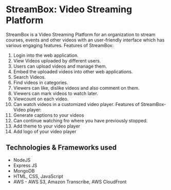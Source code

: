 # StreamBox: Video Streaming Platform
StreamBox is a Video Streaming Platform for an organization to stream courses, events and other videos with an user-friendly interface which has various engaging features.
Features of StreamBox:
  1. Login into the web application.
  2. View Videos uploaded by different users.
  3. Users can upload videos and manage them.
  4. Embed the uploaded videos into other web applications.
  5. Search Videos.
  6. Find videos in categories.
  7. Viewers can like, dislike videos and also comment on them.
  8. Viewers can mark videos to watch later.
  9. Viewcount on each video.
  10. Can watch videos in a customized video player.
Features of StreamBox- Video player:
  1. Generate captions to your videos
  2. Can continue watching fro where you have previously stopped.
  3. Add theme to your video player
  4. Add logo of your video player
## Technologies & Frameworks used
- NodeJS
- Express JS
- MongoDB
- HTML, CSS, JavaScript
- AWS - AWS S3, Amazon Transcribe, AWS CloudFront

